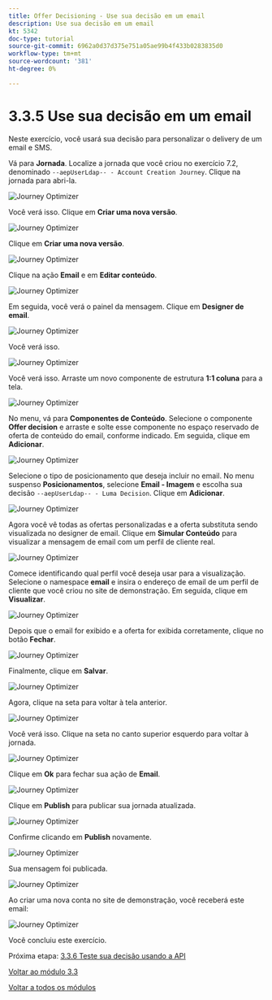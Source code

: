 ```yaml
---
title: Offer Decisioning - Use sua decisão em um email
description: Use sua decisão em um email
kt: 5342
doc-type: tutorial
source-git-commit: 6962a0d37d375e751a05ae99b4f433b0283835d0
workflow-type: tm+mt
source-wordcount: '381'
ht-degree: 0%

---
```


# 3.3.5 Use sua decisão em um email

Neste exercício, você usará sua decisão para personalizar o delivery de um email e SMS.

Vá para **Jornada**. Localize a jornada que você criou no exercício 7.2, denominado `--aepUserLdap-- - Account Creation Journey`. Clique na jornada para abri-la.

![Journey Optimizer](./images/emailoffer1.png)

Você verá isso. Clique em **Criar uma nova versão**.

![Journey Optimizer](./images/journey1.png)

Clique em **Criar uma nova versão**.

![Journey Optimizer](./images/journey2.png)

Clique na ação **Email** e em **Editar conteúdo**.

![Journey Optimizer](./images/journey3.png)

Em seguida, você verá o painel da mensagem. Clique em **Designer de email**.

![Journey Optimizer](./images/emailoffer2.png)

Você verá isso.

![Journey Optimizer](./images/emailoffer5.png)

Você verá isso. Arraste um novo componente de estrutura **1:1 coluna** para a tela.

![Journey Optimizer](./images/emailoffer6.png)

No menu, vá para **Componentes de Conteúdo**. Selecione o componente **Offer decision** e arraste e solte esse componente no espaço reservado de oferta de conteúdo do email, conforme indicado. Em seguida, clique em **Adicionar**.

![Journey Optimizer](./images/emailoffer7.png)

Selecione o tipo de posicionamento que deseja incluir no email. No menu suspenso **Posicionamentos**, selecione **Email - Imagem** e escolha sua decisão `--aepUserLdap-- - Luma Decision`. Clique em **Adicionar**.

![Journey Optimizer](./images/emailoffer8.png)

Agora você vê todas as ofertas personalizadas e a oferta substituta sendo visualizada no designer de email. Clique em **Simular Conteúdo** para visualizar a mensagem de email com um perfil de cliente real.

![Journey Optimizer](./images/emailoffer9.png)

Comece identificando qual perfil você deseja usar para a visualização. Selecione o namespace **email** e insira o endereço de email de um perfil de cliente que você criou no site de demonstração. Em seguida, clique em **Visualizar**.

![Journey Optimizer](./images/emailoffer10.png)

Depois que o email for exibido e a oferta for exibida corretamente, clique no botão **Fechar**.

![Journey Optimizer](./images/emailoffer11.png)

Finalmente, clique em **Salvar**.

![Journey Optimizer](./images/emailoffer12.png)

Agora, clique na seta para voltar à tela anterior.

![Journey Optimizer](./images/emailoffer13.png)

Você verá isso. Clique na seta no canto superior esquerdo para voltar à jornada.

![Journey Optimizer](./images/emailoffer14.png)

Clique em **Ok** para fechar sua ação de **Email**.

![Journey Optimizer](./images/emailoffer14a.png)

Clique em **Publish** para publicar sua jornada atualizada.

![Journey Optimizer](./images/emailoffer14b.png)

Confirme clicando em **Publish** novamente.

![Journey Optimizer](./images/emailoffer15.png)

Sua mensagem foi publicada.

![Journey Optimizer](./images/emailoffer16.png)

Ao criar uma nova conta no site de demonstração, você receberá este email:

![Journey Optimizer](./images/emailoffer17.png)

Você concluiu este exercício.

Próxima etapa: [3.3.6 Teste sua decisão usando a API](./ex6.md)

[Voltar ao módulo 3.3](./offer-decisioning.md)

[Voltar a todos os módulos](./../../../overview.md)
